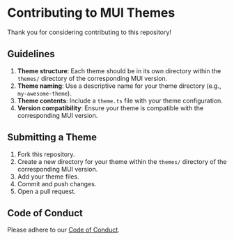 # Contributing to MUI Themes


Thank you for considering contributing to this repository!


## Guidelines


1. **Theme structure**: Each theme should be in its own directory within the `themes/` directory of the corresponding MUI version.
2. **Theme naming**: Use a descriptive name for your theme directory (e.g., `my-awesome-theme`).
3. **Theme contents**: Include a `theme.ts` file with your theme configuration.
4. **Version compatibility**: Ensure your theme is compatible with the corresponding MUI version.


## Submitting a Theme


1. Fork this repository.
2. Create a new directory for your theme within the `themes/` directory of the corresponding MUI version.
3. Add your theme files.
4. Commit and push changes.
5. Open a pull request.


## Code of Conduct


Please adhere to our [Code of Conduct](CODE_OF_CONDUCT.md).